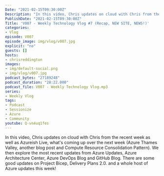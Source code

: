 ```yaml
---
Date: "2021-02-15T09:30:00Z"
Description: "In this video, Chris updates on cloud with Chris from the recent week as well as Azureish Live, what's coming up over the next week (Azure Thames Valley, another blog post and Compute Resource Consolidation Pattern). We then explore the most recent updates from Azure Updates, Azure Architecture Center, Azure DevOps Blog and GitHub Blog. There are some good updates on Project Bicep, Delivery Plans 2.0. and a whole host of Azure updates this week!"
PublishDate: "2021-02-15T09:30:00Z"
Title: 'V007 - Weekly Technology Vlog #7 (Recap, NEW SITE, NEWS!)'
categories:
- Vlog
episode: V007
episode_image: img/vlog/v007.jpg
explicit: "no"
guests: []
hosts:
- chrisreddington
images:
- img/default-social.png
- img/vlog/v007.jpg
podcast_bytes: "27189248"
podcast_duration: "28:22.000"
podcast_file: V007 - Weekly Technology Vlog.mp3
series:
- Weekly Vlog
tags:
- Podcast
- Sessionize
- Azure
- Community
youtube: Q-vn4uq1fes
---
```

In this video, Chris updates on cloud with Chris from the recent week as well as Azureish Live, what's coming up over the next week (Azure Thames Valley, another blog post and Compute Resource Consolidation Pattern). We then explore the most recent updates from Azure Updates, Azure Architecture Center, Azure DevOps Blog and GitHub Blog. There are some good updates on Project Bicep, Delivery Plans 2.0. and a whole host of Azure updates this week!